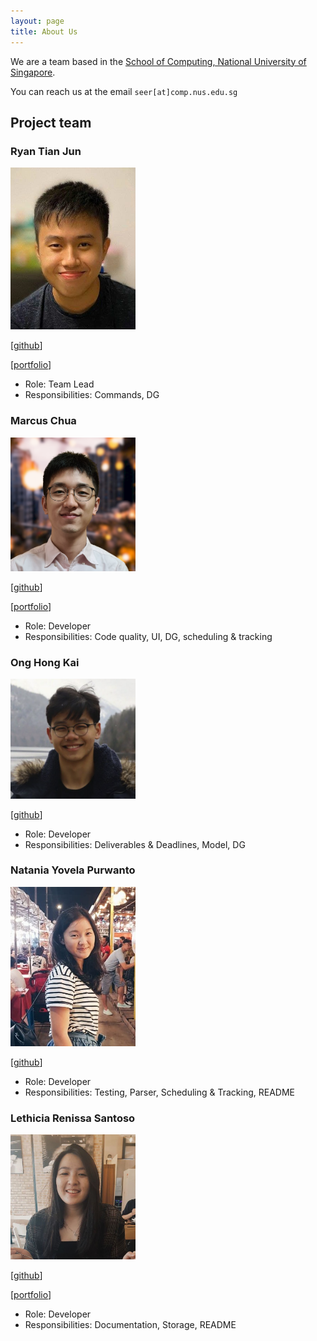 ```yaml
---
layout: page
title: About Us
---
```


We are a team based in the [School of Computing, National University of Singapore](http://www.comp.nus.edu.sg).

You can reach us at the email `seer[at]comp.nus.edu.sg`

## Project team

### Ryan Tian Jun

<img src="images/team/ryantianj.png" width="200px">

[[github](https://github.com/ryantianj)]

[[portfolio](team/ryantianj.md)]

* Role: Team Lead
* Responsibilities: Commands, DG

### Marcus Chua

<img src="images/team/marcuschj.png" width="200px">

[[github](https://github.com/marcuschj)]

[[portfolio](team/marcuschj.md)]

* Role: Developer
* Responsibilities: Code quality, UI, DG, scheduling & tracking

### Ong Hong Kai

<img src="images/team/imerbear.png" width="200px">

[[github](https://github.com/Imerbear)]

* Role: Developer
* Responsibilities:  Deliverables & Deadlines, Model, DG

### Natania Yovela Purwanto

<img src="images/team/nataniayp.png" width="200px">

[[github](http://github.com/nataniayp)]

* Role: Developer
* Responsibilities: Testing, Parser, Scheduling & Tracking, README

### Lethicia Renissa Santoso

<img src="images/team/lethiciars.png" width="200px">

[[github](http://github.com/lethiciars)]

[[portfolio](team/lethiciars.md)]

* Role: Developer
* Responsibilities: Documentation, Storage, README
